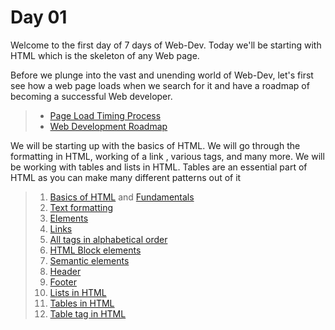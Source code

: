 # Day 01
Welcome to the first day of 7 days of Web-Dev. Today we'll be starting with HTML which is the skeleton of any Web page. 

Before we plunge into the vast and unending world of Web-Dev, let's first see how a web page loads when we search for it and have a roadmap of becoming a successful Web developer.

> - [Page Load Timing Process](https://docs.newrelic.com/docs/browser/new-relic-browser/page-load-timing-resources/page-load-timing-process/)
> - [Web Development Roadmap](https://www.w3schools.com/whatis/)

We will be starting up with the basics of HTML. We will go through the formatting in HTML, working of a link , various tags, and many more. We will be working with tables and lists in HTML. Tables are an essential part of HTML as you can make many different patterns out of it 

> 1. [Basics of HTML](https://developer.mozilla.org/en-US/docs/Learn/HTML/Introduction_to_HTML/Getting_started) and [Fundamentals](https://www.w3schools.com/html/html_basic.asp)
> 2. [Text formatting](https://www.w3schools.com/html/html_formatting.asp)
> 3. [Elements](https://www.w3schools.com/html/html_elements.asp)
> 4. [Links](https://www.w3schools.com/html/html_links.asp)
> 5. [All tags in alphabetical order](https://www.w3schools.com/tags/default.asp)
> 6. [HTML Block elements](https://www.tutorialspoint.com/html/html_blocks.htm)
> 7. [Semantic elements](https://www.w3schools.com/html/html5_semantic_elements.asp)
> 8. [Header](https://www.w3schools.com/tags/tag_header.asp) 
> 9. [Footer](https://www.w3schools.com/TAGs/tag_footer.asp)
> 10. [Lists in HTML](https://www.w3schools.com/html/html_lists.asp)
> 11. [Tables in HTML](https://www.w3schools.com/html/html_tables.asp)
> 12. [Table tag in HTML](https://www.w3schools.com/tags/tag_table.asp)


